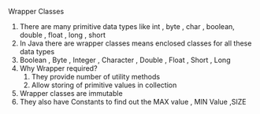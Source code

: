 Wrapper Classes

1. There are many primitive data types like int , byte , char , boolean, double , float , long , short
2. In Java there are wrapper classes means enclosed classes for all these data types
3. Boolean , Byte , Integer , Character , Double , Float , Short , Long
4. Why Wrapper required?
    1. They provide number of utility methods
    2. Allow storing of primitive values in collection
5. Wrapper classes are immutable
6. They also have Constants to find out the MAX value , MIN Value ,SIZE 
